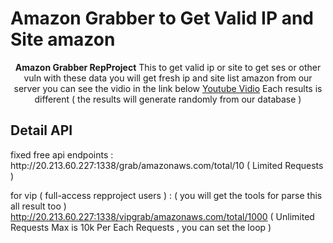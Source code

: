 # Amazon Grabber to Get Valid IP and Site amazon
<p align="center">
<b>Amazon Grabber RepProject</b> This to get valid ip or site to get ses or other vuln with these data you will get fresh ip and site list amazon from our server 
you can see the vidio in the link below <a href="https://youtu.be/XQsfFhR4jek">Youtube Vidio</a>
Each results is different ( the results will generate randomly from our database ) 


## Detail API
<p>fixed free api endpoints : http://20.213.60.227:1338/grab/amazonaws.com/total/10 ( Limited Requests )

for vip ( full-access repproject users ) : ( you will get the tools for parse this all result too ) 
http://20.213.60.227:1338/vipgrab/amazonaws.com/total/1000 ( Unlimited Requests Max is 10k Per Each Requests , you can set the loop  )</p>
